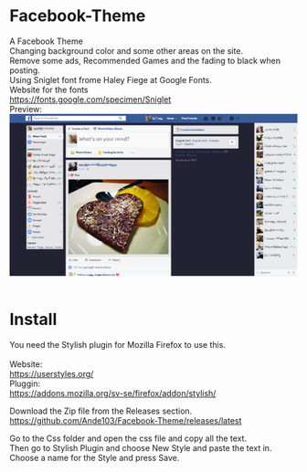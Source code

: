 # Facebook-Theme

A Facebook Theme<br>
Changing background color and some other areas on the site.<br>
Remove some ads, Recommended Games and the fading to black when posting.<br>
Using Sniglet font frome Haley Fiege at Google Fonts.<br>
Website for the fonts<br>
https://fonts.google.com/specimen/Sniglet<br>
Preview: <br> 
![alt tag](/img/fb-preview.PNG)<br>
<br>
# Install<br>
You need the Stylish plugin for Mozilla Firefox to use this.<br>
<br>
Website:<br>
https://userstyles.org/<br>
Pluggin:<br>
https://addons.mozilla.org/sv-se/firefox/addon/stylish/<br>

Download the Zip file from the Releases section.<br>
https://github.com/Ande103/Facebook-Theme/releases/latest <br>

Go to the Css folder and open the css file and copy all the text.<br>
Then go to Stylish Plugin and choose New Style and paste the text in.<br>
Choose a name for the Style and press Save.